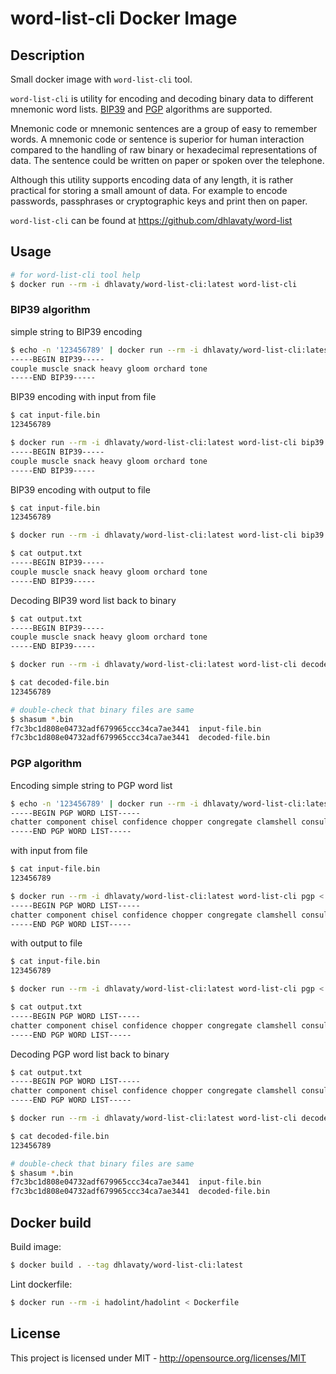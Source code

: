 # word-list-cli Docker Image

## Description

Small docker image with `word-list-cli` tool.

`word-list-cli` is utility for encoding and decoding binary data to different mnemonic word lists. [BIP39](https://github.com/bitcoin/bips/blob/master/bip-0039.mediawiki) and [PGP](https://en.wikipedia.org/wiki/PGP_word_list) algorithms are supported.

Mnemonic code or mnemonic sentences are a group of easy to remember words. A mnemonic code or sentence is superior for human interaction compared to the handling of raw binary or hexadecimal representations of data. The sentence could be written on paper or spoken over the telephone.

Although this utility supports encoding data of any length, it is rather practical for storing a small amount of data. For example to encode passwords, passphrases or cryptographic keys and print then on paper.

`word-list-cli` can be found at https://github.com/dhlavaty/word-list

## Usage

```sh
# for word-list-cli tool help
$ docker run --rm -i dhlavaty/word-list-cli:latest word-list-cli
```

### BIP39 algorithm

simple string to BIP39 encoding

```sh
$ echo -n '123456789' | docker run --rm -i dhlavaty/word-list-cli:latest word-list-cli bip39
-----BEGIN BIP39-----
couple muscle snack heavy gloom orchard tone
-----END BIP39-----
```

BIP39 encoding with input from file

```sh
$ cat input-file.bin
123456789

$ docker run --rm -i dhlavaty/word-list-cli:latest word-list-cli bip39 < input-file.bin
-----BEGIN BIP39-----
couple muscle snack heavy gloom orchard tone
-----END BIP39-----
```

BIP39 encoding with output to file

```sh
$ cat input-file.bin
123456789

$ docker run --rm -i dhlavaty/word-list-cli:latest word-list-cli bip39 < input-file.bin > output.txt

$ cat output.txt
-----BEGIN BIP39-----
couple muscle snack heavy gloom orchard tone
-----END BIP39-----
```

Decoding BIP39 word list back to binary

```sh
$ cat output.txt
-----BEGIN BIP39-----
couple muscle snack heavy gloom orchard tone
-----END BIP39-----

$ docker run --rm -i dhlavaty/word-list-cli:latest word-list-cli decodebip39 < output.txt > decoded-file.bin

$ cat decoded-file.bin
123456789

# double-check that binary files are same
$ shasum *.bin
f7c3bc1d808e04732adf679965ccc34ca7ae3441  input-file.bin
f7c3bc1d808e04732adf679965ccc34ca7ae3441  decoded-file.bin
```

### PGP algorithm

Encoding simple string to PGP word list

```sh
$ echo -n '123456789' | docker run --rm -i dhlavaty/word-list-cli:latest word-list-cli pgp
-----BEGIN PGP WORD LIST-----
chatter component chisel confidence chopper congregate clamshell consulting classroom
-----END PGP WORD LIST-----
```

with input from file

```sh
$ cat input-file.bin
123456789

$ docker run --rm -i dhlavaty/word-list-cli:latest word-list-cli pgp < input-file.bin
-----BEGIN PGP WORD LIST-----
chatter component chisel confidence chopper congregate clamshell consulting classroom
-----END PGP WORD LIST-----
```

with output to file

```sh
$ cat input-file.bin
123456789

$ docker run --rm -i dhlavaty/word-list-cli:latest word-list-cli pgp < input-file.bin > output.txt

$ cat output.txt
-----BEGIN PGP WORD LIST-----
chatter component chisel confidence chopper congregate clamshell consulting classroom
-----END PGP WORD LIST-----
```

Decoding PGP word list back to binary

```sh
$ cat output.txt
-----BEGIN PGP WORD LIST-----
chatter component chisel confidence chopper congregate clamshell consulting classroom
-----END PGP WORD LIST-----

$ docker run --rm -i dhlavaty/word-list-cli:latest word-list-cli decodepgp < output.txt > decoded-file.bin

$ cat decoded-file.bin
123456789

# double-check that binary files are same
$ shasum *.bin
f7c3bc1d808e04732adf679965ccc34ca7ae3441  input-file.bin
f7c3bc1d808e04732adf679965ccc34ca7ae3441  decoded-file.bin
```

## Docker build

Build image:

```sh
$ docker build . --tag dhlavaty/word-list-cli:latest
```

Lint dockerfile:

```sh
$ docker run --rm -i hadolint/hadolint < Dockerfile
```

## License

This project is licensed under MIT - http://opensource.org/licenses/MIT
